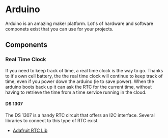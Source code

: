 # Arduino
Arduino is an amazing maker platform. Lot's of hardware and software componets exist that you can use for your projects.
## Components
### Real Time Clock
If you need to keep track of time, a real time clock is the way to go. Thanks to it's own cell battery, the the real time clock will continue to keep track of time, even if you power down the arduino (ie to save power). When the arduino boots back up it can ask the RTC for the current time, without having to retrieve the time from a time service running in the cloud.
#### DS 1307
The DS 1307 is a handy RTC circuit that offers an I2C interface. Several libraries to connect to this type of RTC exist.
* [Adafruit RTC Lib](https://github.com/adafruit/RTClib)
